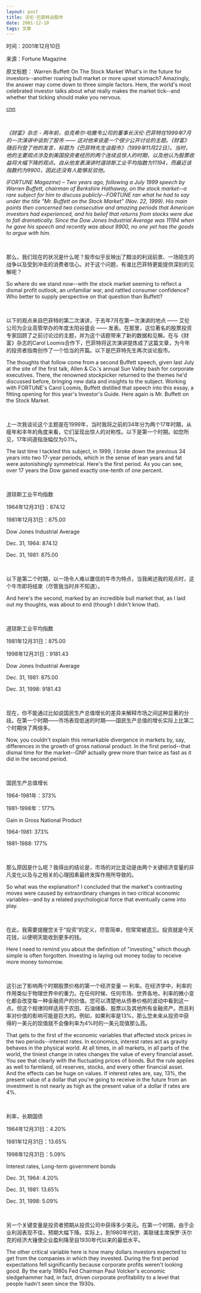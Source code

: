```yaml
---
layout: post
title: 沃伦·巴菲特谈股市
date: 2001-12-10
tags: 文章
---
```


<p class="small">时间：2001年12月10日</p>
<p class="small">来源：Fortune Magazine</p>
<p class="small">原文标题： Warren Buffett On The Stock Market What's in the future for investors--another roaring bull market or more upset stomach? Amazingly, the answer may come down to three simple factors. Here, the world's most celebrated investor talks about what really makes the market tick--and whether that ticking should make you nervous.</p>



[cnn](https://money.cnn.com/magazines/fortune/fortune_archive/2001/12/10/314691/)

<br>

*《财富》杂志 - 两年前，伯克希尔·哈撒韦公司的董事长沃伦·巴菲特在1999年7月的一次演讲中谈到了股市 —— 这对他来说是一个很少公开讨论的主题。《财富》随后刊登了他的发言，标题为《巴菲特先生谈股市》（1999年11月22日）。当时，他的主要观点涉及到美国投资者经历的两个连续且惊人的时期，以及他认为股票收益将大幅下降的观点。自从他发表演讲时道琼斯工业平均指数为11194，而最近该指数约为9900，因此还没有人能够反驳他。*

*(FORTUNE Magazine) – Two years ago, following a July 1999 speech by Warren Buffett, chairman of Berkshire Hathaway, on the stock market--a rare subject for him to discuss publicly--FORTUNE ran what he had to say under the title "Mr. Buffett on the Stock Market" (Nov. 22, 1999). His main points then concerned two consecutive and amazing periods that American investors had experienced, and his belief that returns from stocks were due to fall dramatically. Since the Dow Jones Industrial Average was 11194 when he gave his speech and recently was about 9900, no one yet has the goods to argue with him.*

<br>

那么，我们现在的状况是什么呢？股市似乎反映出了黯淡的利润前景、一场陌生的战争以及受到冲击的消费者信心。对于这个问题，有谁比巴菲特更能提供深刻的见解呢？

So where do we stand now--with the stock market seeming to reflect a dismal profit outlook, an unfamiliar war, and rattled consumer confidence? Who better to supply perspective on that question than Buffett?

<br>

以下的观点来自巴菲特的第二次演讲，于去年7月在第一次演讲的地点 —— 艾伦公司为企业高管举办的年度太阳谷盛会 —— 发表。在那里，这位著名的股票投资专家回顾了之前讨论过的主题，并为这个话题带来了新的数据和见解。在与《财富》杂志的Carol Loomis合作下，巴菲特将这次演讲提炼成了这篇文章，为今年的投资者指南创作了一个恰当的开篇。以下是巴菲特先生再次谈论股市。

The thoughts that follow come from a second Buffett speech, given last July at the site of the first talk, Allen & Co.'s annual Sun Valley bash for corporate executives. There, the renowned stockpicker returned to the themes he'd discussed before, bringing new data and insights to the subject. Working with FORTUNE's Carol Loomis, Buffett distilled that speech into this essay, a fitting opening for this year's Investor's Guide. Here again is Mr. Buffett on the Stock Market.

<br>

上一次我谈论这个主题是在1999年，当时我将之前的34年分为两个17年时期，从瘦年和丰年的角度来看，它们呈现出惊人的对称性。以下是第一个时期。如您所见，17年间道指涨幅仅为0.1%。

The last time I tackled this subject, in 1999, I broke down the previous 34 years into two 17-year periods, which in the sense of lean years and fat were astonishingly symmetrical. Here's the first period. As you can see, over 17 years the Dow gained exactly one-tenth of one percent.

<br>

道琼斯工业平均指数

1964年12月31日：874.12

1981年12月31日：875.00

Dow Jones Industrial Average

Dec. 31, 1964: 874.12

Dec. 31, 1981: 875.00

<br>

以下是第二个时期，以一场令人难以置信的牛市为特点，当我阐述我的观点时，这个牛市即将结束（尽管我当时并不知道）。

And here's the second, marked by an incredible bull market that, as I laid out my thoughts, was about to end (though I didn't know that).

<br>

道琼斯工业平均指数

1981年12月31日：875.00

1998年12月31日：9181.43

Dow Jones Industrial Average

Dec. 31, 1981: 875.00

Dec. 31, 1998: 9181.43

<br>

现在，你不能通过比如说国民生产总值增长的差异来解释市场之间这种显著的分歧。在第一个时期——市场表现低迷的时期——国民生产总值的增长实际上比第二个时期快了两倍多。

Now, you couldn't explain this remarkable divergence in markets by, say, differences in the growth of gross national product. In the first period--that dismal time for the market--GNP actually grew more than twice as fast as it did in the second period.

<br>

国民生产总值增长

1964-1981年：373%

1981-1998年：177%

Gain in Gross National Product

1964-1981: 373%

1981-1988: 177%

<br>

那么原因是什么呢？我得出的结论是，市场的对比变动是由两个关键经济变量的非凡变化以及与之相关的心理因素最终发挥作用所导致的。

So what was the explanation? I concluded that the market's contrasting moves were caused by extraordinary changes in two critical economic variables--and by a related psychological force that eventually came into play.

<br>

在此，我需要提醒您关于“投资”的定义，尽管简单，但常常被遗忘。投资就是今天花钱，以便明天能收到更多的钱。

Here I need to remind you about the definition of "investing," which though simple is often forgotten. Investing is laying out money today to receive more money tomorrow.

<br>

这引出了影响两个时期股票价格的第一个经济变量 — 利率。在经济学中，利率的作用类似于物理世界中的重力。在任何时候、任何市场、世界各地，利率的微小变化都会改变每一种金融资产的价值。您可以清楚地从债券价格的波动中看到这一点。但这个规律同样适用于农田、石油储备、股票以及其他所有金融资产。而且利率对价值的影响可能是巨大的。例如，如果利率是13%，那么您未来从投资中获得的一美元的现值就不会像利率为4%时的一美元现值那么高。

That gets to the first of the economic variables that affected stock prices in the two periods--interest rates. In economics, interest rates act as gravity behaves in the physical world. At all times, in all markets, in all parts of the world, the tiniest change in rates changes the value of every financial asset. You see that clearly with the fluctuating prices of bonds. But the rule applies as well to farmland, oil reserves, stocks, and every other financial asset. And the effects can be huge on values. If interest rates are, say, 13%, the present value of a dollar that you're going to receive in the future from an investment is not nearly as high as the present value of a dollar if rates are 4%.

<br>

利率，长期国债

1964年12月31日：4.20%

1981年12月31日：13.65%

1998年12月31日：5.09%

Interest rates, Long-term government bonds

Dec. 31, 1964: 4.20%

Dec. 31, 1981: 13.65%

Dec. 31, 1998: 5.09%

<br>

另一个关键变量是投资者预期从投资公司中获得多少美元。在第一个时期，由于企业利润表现不佳，预期大幅下降。实际上，到1980年代初，美联储主席保罗·沃尔克的经济大锤使企业盈利降至自1930年代以来的最低水平。

The other critical variable here is how many dollars investors expected to get from the companies in which they invested. During the first period expectations fell significantly because corporate profits weren't looking good. By the early 1980s Fed Chairman Paul Volcker's economic sledgehammer had, in fact, driven corporate profitability to a level that people hadn't seen since the 1930s.


